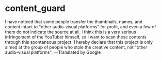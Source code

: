 # content_guard
I have noticed that some people transfer the thumbnails, names, and content intact to "other audio-visual platforms" for profit, and even a few of them do not indicate the source at all. I think this is a very serious infringement of the YouTuber himself, so I want to scan these contents through this spontaneous project. I hereby declare that this project is only aimed at the group of people who stole the creative content, not "other audio-visual platforms".
—Translated by Google
